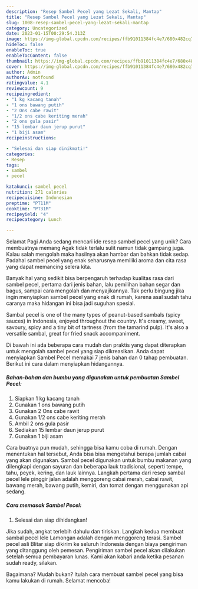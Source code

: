 ```yaml
---
description: "Resep Sambel Pecel yang Lezat Sekali, Mantap"
title: "Resep Sambel Pecel yang Lezat Sekali, Mantap"
slug: 1008-resep-sambel-pecel-yang-lezat-sekali-mantap
category: Uncategorized
date: 2023-01-15T00:29:54.313Z
image: https://img-global.cpcdn.com/recipes/ffb91011384fc4e7/680x482cq70/sambel-pecel-foto-resep-utama.jpg
hideToc: false
enableToc: true
enableTocContent: false
thumbnail: https://img-global.cpcdn.com/recipes/ffb91011384fc4e7/680x482cq70/sambel-pecel-foto-resep-utama.jpg
cover: https://img-global.cpcdn.com/recipes/ffb91011384fc4e7/680x482cq70/sambel-pecel-foto-resep-utama.jpg
author: Admin
authorAv: notfound
ratingvalue: 4.1
reviewcount: 9
recipeingredient:
- "1 kg kacang tanah"
- "1 ons bawang putih"
- "2 Ons cabe rawit"
- "1/2 ons cabe keriting merah"
- "2 ons gula pasir"
- "15 lembar daun jerup purut"
- "1 biji asam"
recipeinstructions:

- "Selesai dan siap dinikmati!"
categories:
- Resep
tags:
- sambel
- pecel

katakunci: sambel pecel 
nutrition: 271 calories
recipecuisine: Indonesian
preptime: "PT11M"
cooktime: "PT31M"
recipeyield: "4"
recipecategory: Lunch

---
```



Selamat Pagi Anda sedang mencari ide resep sambel pecel yang unik? Cara membuatnya memang Agak tidak terlalu sulit namun tidak gampang juga. Kalau salah mengolah maka hasilnya akan hambar dan bahkan tidak sedap. Padahal sambel pecel yang enak seharusnya memiliki aroma dan cita rasa yang dapat memancing selera kita.


Banyak hal yang sedikit bisa berpengaruh terhadap kualitas rasa dari sambel pecel, pertama dari jenis bahan, lalu pemilihan bahan segar dan bagus, sampai cara mengolah dan menyajikannya. Tak perlu bingung jika ingin menyiapkan sambel pecel yang enak di rumah, karena asal sudah tahu caranya maka hidangan ini bisa jadi suguhan spesial.

Sambal pecel is one of the many types of peanut-based sambals (spicy sauces) in Indonesia, enjoyed throughout the country. It&#39;s creamy, sweet, savoury, spicy and a tiny bit of tartness (from the tamarind pulp). It&#39;s also a versatile sambal, great for fried snack accompaniment.


Di bawah ini ada beberapa cara mudah dan praktis yang dapat diterapkan untuk mengolah sambel pecel yang siap dikreasikan. Anda dapat menyiapkan Sambel Pecel memakai 7 jenis bahan dan 0 tahap pembuatan. Berikut ini cara dalam menyiapkan hidangannya.

<!--inarticleads1-->

##### Bahan-bahan dan bumbu yang digunakan untuk pembuatan Sambel Pecel:

1. Siapkan 1 kg kacang tanah
1. Gunakan 1 ons bawang putih
1. Gunakan 2 Ons cabe rawit
1. Gunakan 1/2 ons cabe keriting merah
1. Ambil 2 ons gula pasir
1. Sediakan 15 lembar daun jerup purut
1. Gunakan 1 biji asam


Cara buatnya pun mudah, sehingga bisa kamu coba di rumah. Dengan menentukan hal tersebut, Anda bisa bisa mengetahui berapa jumlah cabai yang akan digunakan. Sambal pecel digunakan untuk bumbu makanan yang dilengkapi dengan sayuran dan beberapa lauk tradisional, seperti tempe, tahu, peyek, kering, dan lauk lainnya. Langkah pertama dari resep sambal pecel lele pinggir jalan adalah menggoreng cabai merah, cabai rawit, bawang merah, bawang putih, kemiri, dan tomat dengan menggunakan api sedang. 

<!--inarticleads2-->

##### Cara memasak Sambel Pecel:


1. Selesai dan siap dihidangkan!

Jika sudah, angkat terlebih dahulu dan tiriskan. Langkah kedua membuat sambal pecel lele Lamongan adalah dengan menggoreng terasi. Sambel pecel asli Blitar siap dikirim ke seluruh Indonesia dengan biaya pengiriman yang ditanggung oleh pemesan. Pengiriman sambel pecel akan dilakukan setelah semua pembayaran lunas. Kami akan kabari anda ketika pesanan sudah ready, silakan. 

Bagaimana? Mudah bukan? Itulah cara membuat sambel pecel yang bisa kamu lakukan di rumah. Selamat mencoba!
